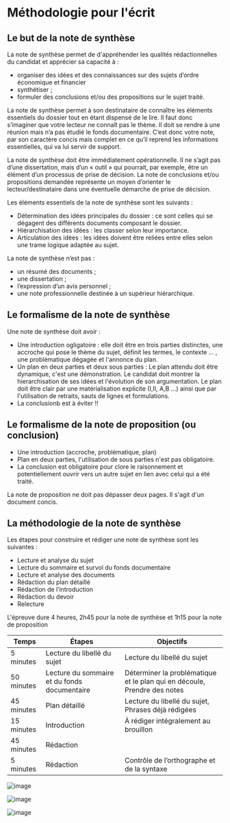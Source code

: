# Méthodologie pour l'écrit 

## Le but de la note de synthèse 

La note de synthèse permet de d'appréhender les qualités rédactionnelles du candidat et apprécier sa capacité à :
  - organiser des idées et des connaissances sur des sujets d’ordre économique et financier
  - synthétiser ;
  - formuler des conclusions et/ou des propositions sur le sujet traité.

La note de synthèse permet à son destinataire de connaître les éléments essentiels du dossier tout en étant dispensé de le lire. Il faut donc s’imaginer que votre lecteur ne connaît pas le thème. Il doit se rendre à une réunion mais n’a pas étudié le fonds documentaire. C’est donc votre note, par son caractère concis mais complet en ce qu’il reprend les informations essentielles, qui va lui servir de support. 

La note de synthèse doit être immédiatement opérationnelle. Il ne s’agit pas d’une dissertation, mais d’un « outil » qui pourrait, par exemple, être un élément d’un processus de prise de décision. La note de conclusions et/ou propositions demandée représente un moyen d’orienter le lecteur/destinataire dans une éventuelle démarche de prise de décision.

Les éléments essentiels de la note de synthèse sont les suivants :
  - Détermination des idées principales du dossier : ce sont celles qui se dégagent des différents documents composant le dossier.
  - Hiérarchisation des idées : les classer selon leur importance.
  - Articulation des idées : les idées doivent être reliées entre elles selon une trame logique adaptée au sujet.

La note de synthèse n’est pas :
  - un résumé des documents ;
  - une dissertation ;
  - l’expression d’un avis personnel ;
  - une note professionnelle destinée à un supérieur hiérarchique.


## Le formalisme de la note de synthèse 

Une note de synthèse doit avoir : 
  - Une introduction ogligatoire : elle doit être en trois parties distinctes, une accroche qui pose le thème du sujet, définit les termes, le contexte ... , une problématique dégagée et l'annonce du plan.
  - Un plan en deux parties et deux sous parties : Le plan attendu doit être dynamique, c'est une démonstration. Le candidat doit montrer la hierarchisation de ses idées et l'évolution de son argumentation.
    Le plan doit être clair par une matérialisation explicite (I,II, A,B ...) ainsi que par l'utilisation de retraits, sauts de lignes et formulations.
  - La conclusionb est à éviter !!


## Le formalisme de la note de proposition (ou conclusion)
- Une introduction (accroche, problématique, plan)
- Plan en deux parties, l'utilisation de sous parties n'est pas obligatoire.
- La conclusion est obligatoire pour clore le raisonnement et potentiellement ouvrir vers un autre sujet en lien avec celui qui a été traité.

La note de proposition ne doit pas dépasser deux pages. Il s'agit d'un document concis. 


## La méthodologie de la note de synthèse 

Les étapes pour construire et rédiger une note de synthèse sont les suivantes :
  - Lecture et analyse du sujet
  - Lecture du sommaire et survol du fonds documentaire
  - Lecture et analyse des documents
  - Rédaction du plan détaillé
  - Rédaction de l’introduction
  - Rédaction du devoir
  - Relecture

L'épreuve dure 4 heures, 2h45 pour la note de synthèse et 1h15 pour la note de proposition

| Temps      | Étapes                                       | Objectifs                                                                |
|------------|----------------------------------------------|--------------------------------------------------------------------------|
| 5 minutes  | Lecture du libellé du sujet                  | Lecture du libellé du sujet                                              |
| 50 minutes | Lecture du sommaire et du fonds documentaire | Déterminer la problématique et le plan qui en découle, Prendre des notes |
| 45 minutes | Plan détaillé                                | Lecture du libellé du sujet, Phrases déjà rédigées                       |
| 15 minutes | Introduction                                 | À rédiger intégralement au brouillon                                     |
| 45 minutes | Rédaction                                    |                                                                          |
| 5 minutes  | Rédaction                                    | Contrôle de l’orthographe et de la syntaxe                               |

![image](https://github.com/Isyonir/Revisions_PSE/assets/140734577/f9386dad-9064-4ce0-8731-ca468ae9ee7b)

![image](https://github.com/Isyonir/Revisions_PSE/assets/140734577/6d39c813-565b-4c0d-9dba-be3698d1ad96)

![image](https://github.com/Isyonir/Revisions_PSE/assets/140734577/9c8a5c5c-7556-40c3-9733-67496f5b2ace)


